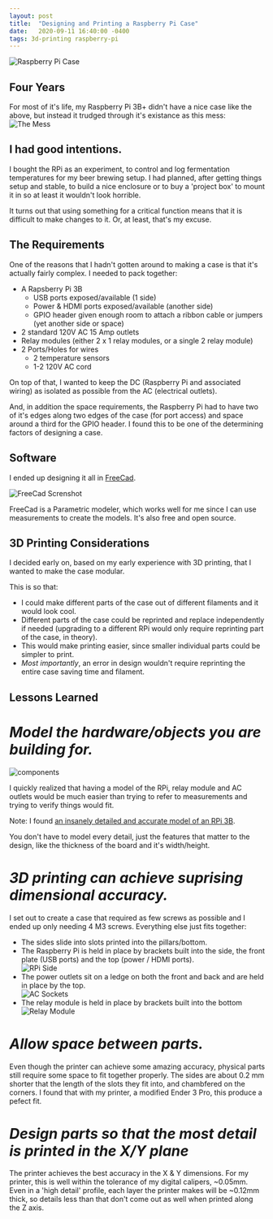 ```yaml
---
layout: post
title:  "Designing and Printing a Raspberry Pi Case"
date:   2020-09-11 16:40:00 -0400
tags: 3d-printing raspberry-pi
---
```


![Raspberry Pi Case](/assets/rpi_case.png)

## Four Years

For most of it's life, my Raspberry Pi 3B+ didn't have a nice case like the above, but instead it trudged through it's existance as this mess:  
![The Mess](/assets/the_mess.png)

## I had good intentions. 

I bought the RPi as an experiment, to control and log fermentation temperatures for my beer brewing setup. I had planned, after getting things setup and stable, to build a nice enclosure or to buy a 'project box' to mount it in so at least it wouldn't look horrible.

It turns out that using something for a critical function means that it is difficult to make changes to it. Or, at least, that's my excuse.

## The Requirements

One of the reasons that I hadn't gotten around to making a case is that it's actually fairly complex. I needed to pack together:
 - A Rapsberry Pi 3B
   - USB ports exposed/available (1 side)
   - Power & HDMI ports exposed/available (another side)
   - GPIO header given enough room to attach a ribbon cable or jumpers (yet another side or space)
 - 2 standard 120V AC 15 Amp outlets
 - Relay modules (either 2 x 1 relay modules, or a single 2 relay module)
 - 2 Ports/Holes for wires
   - 2 temperature sensors
   - 1-2 120V AC cord
   
On top of that, I wanted to keep the DC (Raspberry Pi and associated wiring) as isolated as possible from the AC (electrical outlets).

And, in addition the space requirements, the Raspberry Pi had to have two of it's edges along two edges of the case (for port access) and space around a third for the GPIO header. I found this to be one of the determining factors of designing a case.

## Software

I ended up designing it all in [FreeCad](https://www.freecadweb.org/).

![FreeCad Screnshot](/assets/freecad_case.png)

FreeCad is a Parametric modeler, which works well for me since I can use measurements to create the models. It's also free and open source.

## 3D Printing Considerations

I decided early on, based on my early experience with 3D printing, that I wanted to make the case modular.

This is so that:
 - I could make different parts of the case out of different filaments and it would look cool.
 - Different parts of the case could be reprinted and replace independently if needed (upgrading to a different RPi would only require reprinting part of the case, in theory).
 - This would make printing easier, since smaller individual parts could be simpler to print.
 - *Most importantly*, an error in design wouldn't require reprinting the entire case saving time and filament.
 
## Lessons Learned

# *Model the hardware/objects you are building for.*

![components](/assets/components.png)

I quickly realized that having a model of the RPi, relay module and AC outlets would be much easier than trying to refer to measurements and trying to verify things would fit.

Note: I found [an insanely detailed and accurate model of an RPi 3B](https://www.thingiverse.com/thing:1701186).

You don't have to model every detail, just the features that matter to the design, like the thickness of the board and it's width/height.
 
# *3D printing can achieve suprising dimensional accuracy.*

I set out to create a case that required as few screws as possible and I ended up only needing 4 M3 screws. Everything else just fits together:
 - The sides slide into slots printed into the pillars/bottom.
 - The Raspberry Pi is held in place by brackets built into the side, the front plate (USB ports) and the top (power / HDMI ports).  
   ![RPi Side](/assets/rpi_side.png)
 - The power outlets sit on a ledge on both the front and back and are held in place by the top.  
   ![AC Sockets](/assets/ac_sockets.png)
 - The relay module is held in place by brackets built into the bottom  
   ![Relay Module](/assets/relay_module.png)

# *Allow space between parts.*

Even though the printer can achieve some amazing accuracy, physical parts still require some space to fit together properly.
The sides are about 0.2 mm shorter that the length of the slots they fit into, and chambfered on the corners. I found that with my printer, a modified Ender 3 Pro, this produce a pefect fit.

# *Design parts so that the most detail is printed in the X/Y plane*

The printer achieves the best accuracy in the X & Y dimensions. For my printer, this is well within the tolerance of my digital calipers, ~0.05mm. Even in a 'high detail' profile, each layer the printer makes will be ~0.12mm thick, so details less than that don't come out as well when printed along the Z axis.

